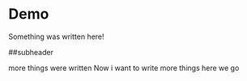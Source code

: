 # Demo 

Something was written here!

##subheader

more things were written
Now i want to write more things
here we go